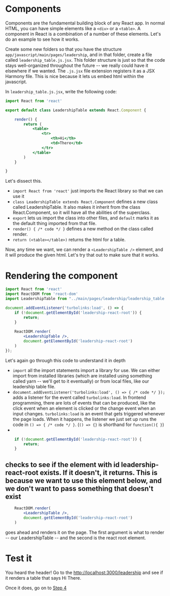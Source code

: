 # Components
Components are the fundamental building block of any React app.
In normal HTML, you can have simple elements like a `<div>` or a `<table>`.
A component in React is a combination of a number of these elements.
Let's do an example to see how it works.

Create some new folders so that you have the structure `app/javascript/main/pages/leadership`, and in that folder, create a file called `leadership_table.js.jsx`. 
This folder structure is just so that the code stays well-organized throughout the future -- we really could have it elsewhere if we wanted.
The `.js.jsx` file extension registers it as a JSX Harmony file. 
This is nice because it lets us embed html within the javascript.

In `leadership_table.js.jsx`, write the following code:
```jsx harmony
import React from 'react'

export default class LeadershipTable extends React.Component {

    render() {
        return (
            <table>
                <tr>
                    <th>Hi</th>
                    <td>There</td>
                </tr>
            </table>
        )
    }

}
```

Let's dissect this.
- `import React from 'react'` just imports the React library so that we can use it
- `class LeadershipTable extends React.Component` defines a new class called LeadershipTable. It also makes it inherit from the class React.Component, so it will have all the abilities of the superclass. 
- `export` lets us import the class into other files, and `default` marks it as the default thing imported from that file.
- `render() { /* code */ }` defines a new method on the class called render. 
- `return (<table></table>)` returns the html for a table.

Now, any time we want, we can render a `<LeadershipTable />` element, and it will produce the given html.
Let's try that out to make sure that it works.

# Rendering the component

```jsx harmony
import React from 'react'
import ReactDOM from 'react-dom'
import LeadershipTable from "../main/pages/leadership/leadership_table.js";

document.addEventListener('turbolinks:load', () => {
    if (!document.getElementById('leadership-react-root')) {
        return;
    }
    
    ReactDOM.render(
        <LeadershipTable />,
        document.getElementById('leadership-react-root')
    )
});
```

Let's again go through this code to understand it in depth
- `import` all the import statements import a library for use. We can either import from installed libraries (which are installed using something called yarn -- we'll get to it eventually) or from local files, like our leadership table file.
- `document.addEventListener('turbolinks:load', () => { /* code */ });` adds a listener for the event called `turbolinks:load`. In frontend programming, there are lots of events that can be produced, like the click event when an element is clicked or the change event when an input changes. `turbolinks:load` is an event that gets triggered whenever the page loads. When it happens, the listener we just set up runs the code in `() => { /* code */ }`. (`() => {}` is shorthand for `function(){ }`)
- 
```jsx harmony
    if (!document.getElementById('leadership-react-root')) {
        return;
    }
``` 
checks to see if the element with id leadership-react-root exists.
If it doesn't, it returns. 
This is because we want to use this element below, and we don't want to pass something that doesn't exist
- 
```jsx harmony
    ReactDOM.render(
        <LeadershipTable />,
        document.getElementById('leadership-react-root')
    )
``` 
goes ahead and renders it on the page.
The first argument is what to render -- our LeadershipTable -- and the second is the react root element.

# Test it
You heard the header!
Go to the [http://localhost:3000/leadership](http://localhost:3000/leadership) and see if it renders a table that says Hi There.

Once it does, go on to [Step 4](react-on-main-04.md)